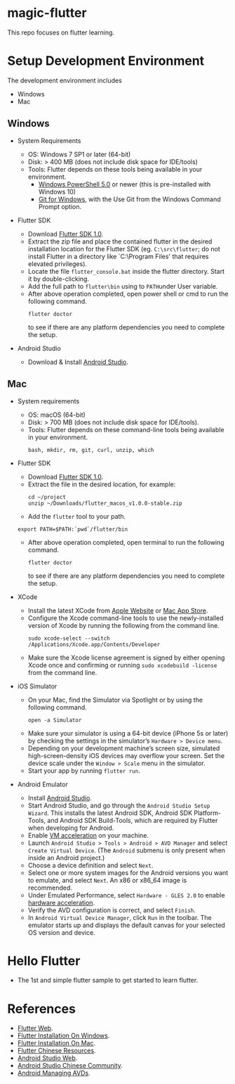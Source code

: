 # magic-flutter
This repo focuses on flutter learning.

# Setup Development Environment
The development environment includes
  * Windows
  * Mac
  
  ## Windows
  * System Requirements
    * OS: Windows 7 SP1 or later (64-bit)
    * Disk: > 400 MB (does not include disk space for IDE/tools)
    * Tools: Flutter depends on these tools being available in your environment.
      * [Windows PowerShell 5.0](https://docs.microsoft.com/en-us/powershell/scripting/setup/installing-windows-powershell) or newer (this is pre-installed with Windows 10)
      * [Git for Windows](https://git-scm.com/download/win), with the Use Git from the Windows Command Prompt option.
      
  * Flutter SDK
    * Download [Flutter SDK 1.0](https://storage.googleapis.com/flutter_infra/releases/stable/windows/flutter_windows_v1.0.0-stable.zip).
    * Extract the zip file and place the contained flutter in the desired installation location for the Flutter SDK (eg. `C:\src\flutter`; do not install Flutter in a directory like `C:\Program Files\' that requires elevated privileges). 
    * Locate the file `flutter_console.bat` inside the flutter directory. Start it by double-clicking.
    * Add the full path to `flutter\bin` using to `PATH`under User variable.
    * After above operation completed, open power shell or cmd to run the following command.
      ```
      flutter doctor
      ```
      to see if there are any platform dependencies you need to complete the setup.
      
  * Android Studio
    * Download & Install [Android Studio](https://developer.android.com/studio/).
    
  ## Mac
  * System requirements
    * OS: macOS (64-bit)
    * Disk: > 700 MB (does not include disk space for IDE/tools).
    * Tools: Flutter depends on these command-line tools being available in your environment.
        ```
        bash, mkdir, rm, git, curl, unzip, which
        ```
        
  * Flutter SDK
    * Download [Flutter SDK 1.0](https://storage.googleapis.com/flutter_infra/releases/stable/macos/flutter_macos_v1.0.0-stable.zip).
    * Extract the file in the desired location, for example:
      ```
      cd ~/project
      unzip ~/Downloads/flutter_macos_v1.0.0-stable.zip
      ```
    * Add the `flutter` tool to your path.
     ```
     export PATH=$PATH:`pwd`/flutter/bin
     ```
    * After above operation completed, open terminal to run the following command.
      ```
      flutter doctor
      ```
      to see if there are any platform dependencies you need to complete the setup.
      
  * XCode
    * Install the latest XCode from [Apple Website](https://developer.apple.com/xcode/) or [Mac App Store](https://itunes.apple.com/us/app/xcode/id497799835).
    * Configure the Xcode command-line tools to use the newly-installed version of Xcode by running the following from the command line.
      ```
      sudo xcode-select --switch /Applications/Xcode.app/Contents/Developer
      ```
    * Make sure the Xcode license agreement is signed by either opening Xcode once and confirming or running `sudo xcodebuild -license` from the command line.
    
  * iOS Simulator
    * On your Mac, find the Simulator via Spotlight or by using the following command.
      ```
      open -a Simulator
      ```
    * Make sure your simulator is using a 64-bit device (iPhone 5s or later) by checking the settings in the simulator’s `Hardware > Device menu`.
    * Depending on your development machine’s screen size, simulated high-screen-density iOS devices may overflow your screen. Set the device scale under the `Window > Scale` menu in the simulator.
    * Start your app by running `flutter run`.  
  
  * Android Emulator
    * Install [Android Studio](https://developer.android.com/studio).
    * Start Android Studio, and go through the `Android Studio Setup Wizard`. This installs the latest Android SDK, Android SDK Platform-Tools, and Android SDK Build-Tools, which are required by Flutter when developing for Android.
    * Enable [VM acceleration](https://developer.android.com/studio/run/emulator-acceleration) on your machine.
    * Launch `Android Studio > Tools > Android > AVD Manager` and select `Create Virtual Device`. (The `Android` submenu is only present when inside an Android project.)
    * Choose a device definition and select `Next`.
    * Select one or more system images for the Android versions you want to emulate, and select `Next`. An x86 or x86_64 image is recommended.
    * Under Emulated Performance, select `Hardware - GLES 2.0` to enable [hardware acceleration](https://developer.android.com/studio/run/emulator-acceleration).
    * Verify the AVD configuration is correct, and select `Finish`.
    * In `Android Virtual Device Manager`, click `Run` in the toolbar. The emulator starts up and displays the default canvas for your selected OS version and device.
    
# Hello Flutter
* The 1st and simple flutter sample to get started to learn flutter.

# References
* [Flutter Web](https://flutter.io/).
* [Flutter Installation On Windows](https://flutter.io/docs/get-started/install/windows).
* [Flutter Installation On Mac](https://flutter.io/docs/get-started/install/macos).
* [Flutter Chinese Resources](https://flutter-io.cn/).
* [Android Studio Web](https://developer.android.com/studio).
* [Android Studio Chinese Community](http://www.android-studio.org/index.php).
* [Android Managing AVDs](https://developer.android.com/studio/run/managing-avds).
